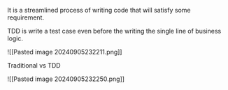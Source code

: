 It is a streamlined process of writing code that will satisfy some requirement.

TDD is write a test case even before the writing the single line of business logic.

![[Pasted image 20240905232211.png]]

Traditional vs TDD

![[Pasted image 20240905232250.png]]